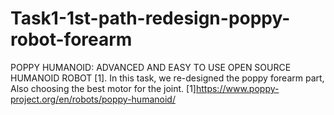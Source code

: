 # Task1-1st-path-redesign-poppy-robot-forearm
POPPY HUMANOID: ADVANCED AND EASY TO USE OPEN SOURCE HUMANOID ROBOT [1]. In this task, we re-designed the poppy forearm part, Also choosing the best motor for the joint. [1]https://www.poppy-project.org/en/robots/poppy-humanoid/
